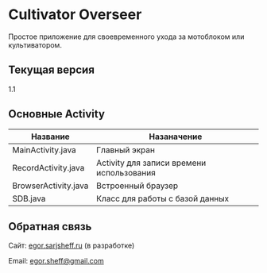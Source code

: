 # Cultivator Overseer
Простое приложение для своевременного ухода за мотоблоком или культиватором.
## Текущая версия
1.1
## Основные Activity
Название          | Назаначение
------------------|------------
MainActivity.java | Главный экран
RecordActivity.java| Activity для записи времени использования
BrowserActivity.java| Встроенный браузер
SDB.java          | Класс для работы с базой данных
## Обратная связь
Сайт: [egor.sarjsheff.ru](http://egor.sarjsheff.ru) (в разработке)<p>
Email: egor.sheff@gmail.com
